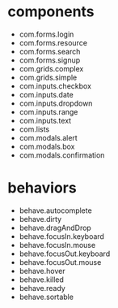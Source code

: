<h1>components</h1><ul><li>com.forms.login</li><li>com.forms.resource</li><li>com.forms.search</li><li>com.forms.signup</li><li>com.grids.complex</li><li>com.grids.simple</li><li>com.inputs.checkbox</li><li>com.inputs.date</li><li>com.inputs.dropdown</li><li>com.inputs.range</li><li>com.inputs.text</li><li>com.lists</li><li>com.modals.alert</li><li>com.modals.box</li><li>com.modals.confirmation</li></ul><h1>behaviors</h1><ul><li>behave.autocomplete</li><li>behave.dirty</li><li>behave.dragAndDrop</li><li>behave.focusIn.keyboard</li><li>behave.focusIn.mouse</li><li>behave.focusOut.keyboard</li><li>behave.focusOut.mouse</li><li>behave.hover</li><li>behave.killed</li><li>behave.ready</li><li>behave.sortable</li></ul>